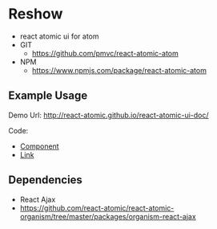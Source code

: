 Reshow
===============
   * react atomic ui for atom 
   * GIT
      * https://github.com/pmvc/react-atomic-atom 
   * NPM
      * https://www.npmjs.com/package/react-atomic-atom 

## Example Usage
Demo Url:
http://react-atomic.github.io/react-atomic-ui-doc/

Code:
   * [Component](https://github.com/react-atomic/react-atomic-ui-doc/blob/master/ui/pages/index.jsx#L21-L26)
   * [Link](https://github.com/react-atomic/react-atomic-ui-doc/blob/master/ui/organisms/Menu.jsx#L14-L16)

## Dependencies
   * React Ajax
   * https://github.com/react-atomic/react-atomic-organism/tree/master/packages/organism-react-ajax
